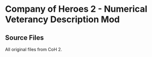 # Company of Heroes 2 - Numerical Veterancy Description Mod

Source Files
------

All original files from CoH 2.
